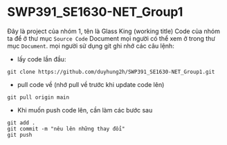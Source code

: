 # SWP391_SE1630-NET_Group1

Đây là project của nhóm 1, tên là Glass King (working title)
Code của nhóm ta để ở thư mục ```Source Code```
Document mọi người có thể xem ở trong thư mục ```Document```.
mọi người sử dụng git ghi nhớ các câu lệnh:

- lấy code lần đầu: 
```
git clone https://github.com/duyhung2h/SWP391_SE1630-NET_Group1.git
```

- pull code về (nhớ pull về trước khi update code lên)
```
git pull origin main
```

- Khi muốn push code lên, cần làm các bước sau
```
git add .
git commit -m "nêu lên những thay đổi"
git push
```
